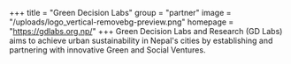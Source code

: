 +++
title = "Green Decision Labs"
group = "partner"
image = "/uploads/logo_vertical-removebg-preview.png"
homepage = "https://gdlabs.org.np/"
+++
Green Decision Labs and Research (GD Labs) aims to achieve urban sustainability in Nepal's cities by establishing and partnering with innovative Green and Social Ventures.
